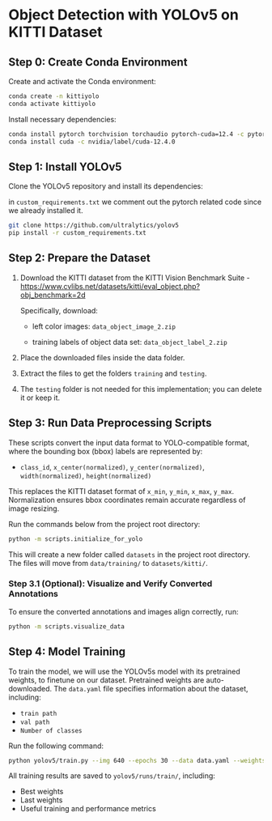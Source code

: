 # Object Detection with YOLOv5 on KITTI Dataset

## Step 0: Create Conda Environment

Create and activate the Conda environment:

```bash
conda create -n kittiyolo
conda activate kittiyolo
```

Install necessary dependencies:

```bash
conda install pytorch torchvision torchaudio pytorch-cuda=12.4 -c pytorch -c nvidia
conda install cuda -c nvidia/label/cuda-12.4.0
```

## Step 1: Install YOLOv5

Clone the YOLOv5 repository and install its dependencies:

in `custom_requirements.txt` we comment out the pytorch related code since we already installed it.

```bash
git clone https://github.com/ultralytics/yolov5
pip install -r custom_requirements.txt
```

## Step 2: Prepare the Dataset

1. Download the KITTI dataset from the KITTI Vision Benchmark Suite - https://www.cvlibs.net/datasets/kitti/eval_object.php?obj_benchmark=2d
   
   Specifically, download:

   - left color images: ```data_object_image_2.zip```

   - training labels of object data set: ```data_object_label_2.zip```

2. Place the downloaded files inside the data folder.

3. Extract the files to get the folders ```training``` and ```testing```.

4. The ```testing``` folder is not needed for this implementation; you can delete it or keep it.

## Step 3: Run Data Preprocessing Scripts

These scripts convert the input data format to YOLO-compatible format, where the bounding box (bbox) labels are represented by:
- `class_id`, `x_center(normalized)`, `y_center(normalized)`, `width(normalized)`, `height(normalized)`

This replaces the KITTI dataset format of `x_min`, `y_min`, `x_max`, `y_max`. Normalization ensures bbox coordinates remain accurate regardless of image resizing.

Run the commands below from the project root directory:

```bash
python -m scripts.initialize_for_yolo
```

This will create a new folder called `datasets` in the project root directory. The files will move from `data/training/` to `datasets/kitti/`.

### Step 3.1 (Optional): Visualize and Verify Converted Annotations

To ensure the converted annotations and images align correctly, run:

```bash
python -m scripts.visualize_data
```

## Step 4: Model Training

To train the model, we will use the YOLOv5s model with its pretrained weights, to finetune on our dataset. Pretrained weights are auto-downloaded. The `data.yaml` file specifies information about the dataset, including:
- `train path`
- `val path`
- `Number of classes`

Run the following command:

```bash
python yolov5/train.py --img 640 --epochs 30 --data data.yaml --weights yolov5s.pt
```

All training results are saved to `yolov5/runs/train/`, including:
- Best weights
- Last weights
- Useful training and performance metrics
